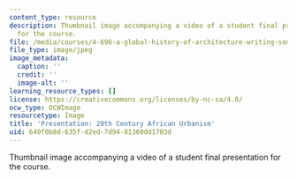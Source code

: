 ```yaml
---
content_type: resource
description: Thumbnail image accompanying a video of a student final presentation
  for the course.
file: /media/courses/4-696-a-global-history-of-architecture-writing-seminar-spring-2008/640f0b8d635fd2ed7d9481360dd1703d_4.jpg
file_type: image/jpeg
image_metadata:
  caption: ''
  credit: ''
  image-alt: ''
learning_resource_types: []
license: https://creativecommons.org/licenses/by-nc-sa/4.0/
ocw_type: OCWImage
resourcetype: Image
title: 'Presentation: 20th Century African Urbanism'
uid: 640f0b8d-635f-d2ed-7d94-81360dd1703d
---
```

Thumbnail image accompanying a video of a student final presentation for the course.